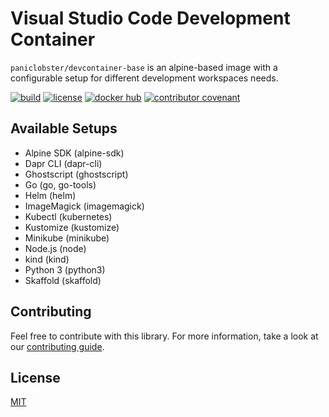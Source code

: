 # Visual Studio Code Development Container

`paniclobster/devcontainer-base` is an alpine-based image with a
configurable setup for different development workspaces needs.

[![build](https://github.com/paniclobster/devcontainer-base/workflows/build/badge.svg)](https://github.com/paniclobster/devcontainer-base/actions/)
[![license](https://img.shields.io/github/license/paniclobster/devcontainer-base)](https://github.com/paniclobster/devcontainer-base/blob/main/LICENSE.md)
[![docker hub](https://img.shields.io/docker/v/paniclobster/devcontainer-base?sort=semver)](https://hub.docker.com/r/paniclobster/devcontainer-base)
[![contributor covenant](https://img.shields.io/badge/contributor%20covenant-v2.0%20adopted-ff69b4.svg)](https://github.com/paniclobster/devcontainer-base/blob/main/CODE_OF_CONDUCT.md)

## Available Setups

- Alpine SDK (alpine-sdk)
- Dapr CLI (dapr-cli)
- Ghostscript (ghostscript)
- Go (go, go-tools)
- Helm (helm)
- ImageMagick (imagemagick)
- Kubectl (kubernetes)
- Kustomize (kustomize)
- Minikube (minikube)
- Node.js (node)
- kind (kind)
- Python 3 (python3)
- Skaffold (skaffold)

## Contributing

Feel free to contribute with this library. For more information, take a look at
our
[contributing guide](https://github.com/paniclobster/devcontainer-base/blob/main/CONTRIBUTING.md).

## License

[MIT](https://github.com/paniclobster/devcontainer-base/blob/main/LICENSE)
